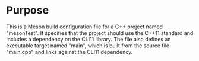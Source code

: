 # Purpose
This is a Meson build configuration file for a C++ project named "mesonTest". It specifies that the project should use the C++11 standard and includes a dependency on the CLI11 library. The file also defines an executable target named "main", which is built from the source file "main.cpp" and links against the CLI11 dependency.
